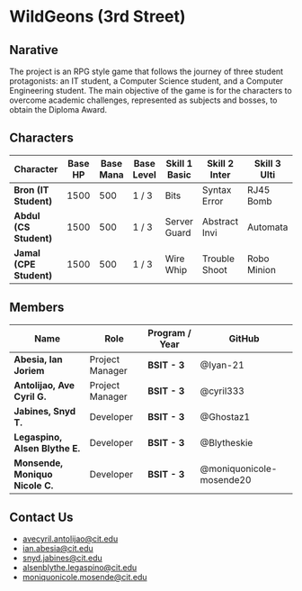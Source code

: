 # WildGeons (3rd Street) 
## Narative

The project is an RPG style game that follows the journey of three student protagonists: an IT student, a Computer Science student, and a Computer Engineering student. 
The main objective of the game is for the characters to overcome academic challenges, represented as subjects and bosses, to obtain the Diploma Award.

## Characters

| Character | Base HP | Base Mana | Base Level | Skill 1 Basic | Skill 2 Inter | Skill 3 Ulti |
|------------|----------|------------|-------------|----------|----------|----------|
| **Bron (IT Student)** | 1500 | 500 | 1 / 3 | Bits | Syntax Error | RJ45 Bomb |
| **Abdul (CS Student)** | 1500 | 500 | 1 / 3 | Server Guard | Abstract Invi | Automata |
| **Jamal (CPE Student)** | 1500 | 500 | 1 / 3 | Wire Whip | Trouble Shoot | Robo Minion |

## Members

| Name | Role | Program / Year | GitHub |
|------|------|----------------| -------- |
| **Abesia, Ian Joriem** | Project Manager | **BSIT - 3** | @Iyan-21 |
| **Antolijao, Ave Cyril G.** | Project Manager | **BSIT - 3** | @cyril333 |
| **Jabines, Snyd T.** | Developer | **BSIT - 3** | @Ghostaz1|
| **Legaspino, Alsen Blythe E.** | Developer | **BSIT - 3** | @Blytheskie |
| **Monsende, Moniquo Nicole C.** | Developer | **BSIT - 3** | @moniquonicole-mosende20 |
## Contact Us
- avecyril.antolijao@cit.edu
- ian.abesia@cit.edu
- snyd.jabines@cit.edu
- alsenblythe.legaspino@cit.edu
- moniquonicole.mosende@cit.edu
